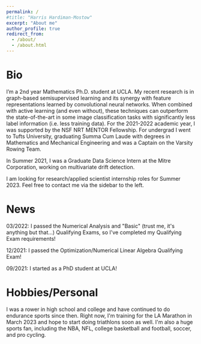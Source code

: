 ```yaml
---
permalink: /
#title: "Harris Hardiman-Mostow"
excerpt: "About me"
author_profile: true
redirect_from: 
  - /about/
  - /about.html
---
```


Bio
=========

I’m a 2nd year Mathematics Ph.D. student at UCLA. My recent research is in graph-based semisupervised learning and its synergy with feature representations learned by convolutional neural networks. When combined with active learning (and even without), these techniques can outperform the state-of-the-art in some image classification tasks with significantly less label information (i.e. less training data). For the 2021-2022 academic year, I was supported by the NSF NRT MENTOR Fellowship. For undergrad I went to Tufts University, graduating Summa Cum Laude with degrees in Mathematics and Mechanical Engineering and was a Captain on the Varsity Rowing Team. 

In Summer 2021, I was a Graduate Data Science Intern at the Mitre Corporation, working on multivariate drift detection. 

I am looking for research/applied scientist internship roles for Summer 2023. Feel free to contact me via the sidebar to the left.

News
=====
03/2022: I passed the Numerical Analysis and "Basic" (trust me, it's anything but that...) Qualifying Exams, so I've completed my Qualifying Exam requirements!

12/2021: I passed the Optimization/Numerical Linear Algebra Qualifying Exam!

09/2021: I started as a PhD student at UCLA!

Hobbies/Personal
=================
I was a rower in high school and college and have continued to do endurance sports since then. Right now, I'm training for the LA Marathon in March 2023 and hope to start doing triathlons soon as well. I'm also a huge sports fan, including the NBA, NFL, college basketball and football, soccer, and pro cycling. 
